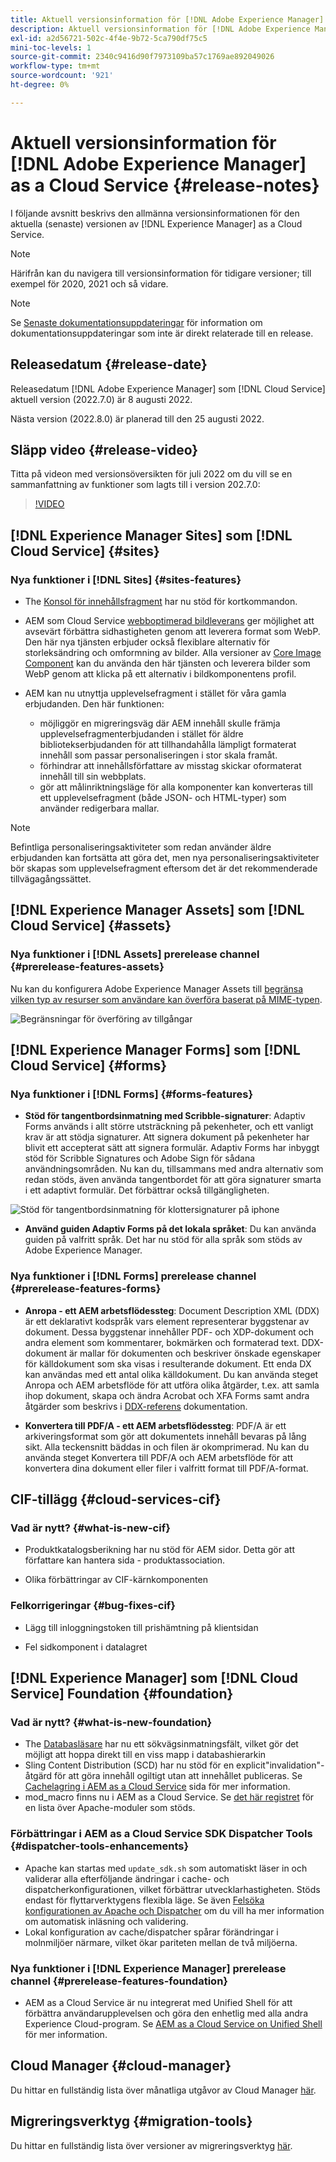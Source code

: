 ```yaml
---
title: Aktuell versionsinformation för [!DNL Adobe Experience Manager] as a Cloud Service.
description: Aktuell versionsinformation för [!DNL Adobe Experience Manager] as a Cloud Service.
exl-id: a2d56721-502c-4f4e-9b72-5ca790df75c5
mini-toc-levels: 1
source-git-commit: 2340c9416d90f7973109ba57c1769ae892049026
workflow-type: tm+mt
source-wordcount: '921'
ht-degree: 0%

---
```



# Aktuell versionsinformation för [!DNL Adobe Experience Manager] as a Cloud Service {#release-notes}

I följande avsnitt beskrivs den allmänna versionsinformationen för den aktuella (senaste) versionen av [!DNL Experience Manager] as a Cloud Service.

>[!NOTE]
>
>Härifrån kan du navigera till versionsinformation för tidigare versioner; till exempel för 2020, 2021 och så vidare.

>[!NOTE]
>
>Se [Senaste dokumentationsuppdateringar](https://experienceleague.adobe.com/docs/experience-manager-release-information/aem-release-updates/doc-updates/documentation-updates.html) för information om dokumentationsuppdateringar som inte är direkt relaterade till en release.

## Releasedatum {#release-date}

Releasedatum [!DNL Adobe Experience Manager] som [!DNL Cloud Service] aktuell version (2022.7.0) är 8 augusti 2022.

Nästa version (2022.8.0) är planerad till den 25 augusti 2022.

## Släpp video {#release-video}

Titta på videon med versionsöversikten för juli 2022 om du vill se en sammanfattning av funktioner som lagts till i version 202.7.0:

>[!VIDEO](https://video.tv.adobe.com/v/345409/?quality=12)

## [!DNL Experience Manager Sites] som [!DNL Cloud Service] {#sites}

### Nya funktioner i [!DNL Sites] {#sites-features}

* The [Konsol för innehållsfragment](/help/sites-cloud/administering/content-fragments/content-fragments-console.md) har nu stöd för kortkommandon.

* AEM som Cloud Service [webboptimerad bildleverans](https://experienceleague.adobe.com/docs/experience-manager-core-components/using/developing/web-optimized-image-delivery.html) ger möjlighet att avsevärt förbättra sidhastigheten genom att leverera format som WebP. Den här nya tjänsten erbjuder också flexiblare alternativ för storleksändring och omformning av bilder. Alla versioner av [Core Image Component](https://experienceleague.adobe.com/docs/experience-manager-core-components/using/components/image.html) kan du använda den här tjänsten och leverera bilder som WebP genom att klicka på ett alternativ i bildkomponentens profil.

* AEM kan nu utnyttja upplevelsefragment i stället för våra gamla erbjudanden. Den här funktionen:
   * möjliggör en migreringsväg där AEM innehåll skulle främja upplevelsefragmenterbjudanden i stället för äldre bibliotekserbjudanden för att tillhandahålla lämpligt formaterat innehåll som passar personaliseringen i stor skala framåt.
   * förhindrar att innehållsförfattare av misstag skickar oformaterat innehåll till sin webbplats.
   * gör att målinriktningsläge för alla komponenter kan konverteras till ett upplevelsefragment (både JSON- och HTML-typer) som använder redigerbara mallar.

>[!NOTE]
>
>Befintliga personaliseringsaktiviteter som redan använder äldre erbjudanden kan fortsätta att göra det, men nya personaliseringsaktiviteter bör skapas som upplevelsefragment eftersom det är det rekommenderade tillvägagångssättet.

## [!DNL Experience Manager Assets] som [!DNL Cloud Service] {#assets}

### Nya funktioner i [!DNL Assets] prerelease channel {#prerelease-features-assets}

Nu kan du konfigurera Adobe Experience Manager Assets till [begränsa vilken typ av resurser som användare kan överföra baserat på MIME-typen](/help/assets/configure-asset-upload-restrictions.md).

![Begränsningar för överföring av tillgångar](/help/assets/assets/asset-upload-restrictions.png)

## [!DNL Experience Manager Forms] som [!DNL Cloud Service] {#forms}

### Nya funktioner i [!DNL Forms] {#forms-features}

* **Stöd för tangentbordsinmatning med Scribble-signaturer**: Adaptiv Forms används i allt större utsträckning på pekenheter, och ett vanligt krav är att stödja signaturer. Att signera dokument på pekenheter har blivit ett accepterat sätt att signera formulär. Adaptiv Forms har inbyggt stöd för Scribble Signatures och Adobe Sign för sådana användningsområden. Nu kan du, tillsammans med andra alternativ som redan stöds, även använda tangentbordet för att göra signaturer smarta i ett adaptivt formulär. Det förbättrar också tillgängligheten.

![Stöd för tangentbordsinmatning för klottersignaturer på iphone](/help/release-notes/assets/scribble-keyboard-mobile.png)

* **Använd guiden Adaptiv Forms på det lokala språket**: Du kan använda guiden på valfritt språk. Det har nu stöd för alla språk som stöds av Adobe Experience Manager.

### Nya funktioner i [!DNL Forms] prerelease channel {#prerelease-features-forms}

<!-- * **[Launch Adaptive Form creation wizard from embed form component](/help/forms/using/embed-adaptive-form-aem-sites.md)**: You can now launch Adaptive Form creation wizard from embed form component. It helps improve content and forms authoring workflows for Sites and Forms practitioners trying to add enrollment experiences to a web page. 

![Keyboard input support for Scribble signatures on iphone](/help/release-notes/assets/froms-container.png) -->

* **Anropa - ett AEM arbetsflödessteg**: Document Description XML (DDX) är ett deklarativt kodspråk vars element representerar byggstenar av dokument. Dessa byggstenar innehåller PDF- och XDP-dokument och andra element som kommentarer, bokmärken och formaterad text. DDX-dokument är mallar för dokumenten och beskriver önskade egenskaper för källdokument som ska visas i resulterande dokument. Ett enda DX kan användas med ett antal olika källdokument. Du kan använda steget Anropa och AEM arbetsflöde för att utföra olika åtgärder, t.ex. att samla ihop dokument, skapa och ändra Acrobat och XFA Forms samt andra åtgärder som beskrivs i [DDX-referens](https://helpx.adobe.com/content/dam/help/en/experience-manager/forms-cloud-service/ddxRef.pdf) dokumentation.

* **Konvertera till PDF/A - ett AEM arbetsflödessteg**: PDF/A är ett arkiveringsformat som gör att dokumentets innehåll bevaras på lång sikt. Alla teckensnitt bäddas in och filen är okomprimerad. Nu kan du använda steget Konvertera till PDF/A och AEM arbetsflöde för att konvertera dina dokument eller filer i valfritt format till PDF/A-format.


## CIF-tillägg {#cloud-services-cif}

### Vad är nytt? {#what-is-new-cif}

* Produktkatalogsberikning har nu stöd för AEM sidor. Detta gör att författare kan hantera sida - produktassociation.

* Olika förbättringar av CIF-kärnkomponenten

### Felkorrigeringar {#bug-fixes-cif}

* Lägg till inloggningstoken till prishämtning på klientsidan

* Fel sidkomponent i datalagret

## [!DNL Experience Manager] som [!DNL Cloud Service] Foundation {#foundation}

### Vad är nytt? {#what-is-new-foundation}

* The [Databasläsare](/help/implementing/developing/tools/repository-browser.md) har nu ett sökvägsinmatningsfält, vilket gör det möjligt att hoppa direkt till en viss mapp i databashierarkin
* Sling Content Distribution (SCD) har nu stöd för en explicit&quot;invalidation&quot;-åtgärd för att göra innehåll ogiltigt utan att innehållet publiceras. Se [Cachelagring i AEM as a Cloud Service](/help/implementing/dispatcher/caching.md#explicit-invalidation) sida för mer information.
* mod_macro finns nu i AEM as a Cloud Service. Se [det här registret](/help/implementing/dispatcher/disp-overview.md) för en lista över Apache-moduler som stöds.

### Förbättringar i AEM as a Cloud Service SDK Dispatcher Tools {#dispatcher-tools-enhancements}

* Apache kan startas med `update_sdk.sh` som automatiskt läser in och validerar alla efterföljande ändringar i cache- och dispatcherkonfigurationen, vilket förbättrar utvecklarhastigheten. Stöds endast för flyttarverktygens flexibla läge. Se även [Felsöka konfigurationen av Apache och Dispatcher](/help/implementing/dispatcher/validation-debug.md#automatic-loading) om du vill ha mer information om automatisk inläsning och validering.
* Lokal konfiguration av cache/dispatcher spårar förändringar i molnmiljöer närmare, vilket ökar pariteten mellan de två miljöerna.

### Nya funktioner i [!DNL Experience Manager] prerelease channel {#prerelease-features-foundation}

* AEM as a Cloud Service är nu integrerat med Unified Shell för att förbättra användarupplevelsen och göra den enhetlig med alla andra Experience Cloud-program. Se [AEM as a Cloud Service on Unified Shell](/help/overview/aem-cloud-service-on-unified-shell.md) för mer information.

## Cloud Manager {#cloud-manager}

Du hittar en fullständig lista över månatliga utgåvor av Cloud Manager [här](/help/implementing/cloud-manager/release-notes-cloud-manager/release-notes-cm-current.md).

## Migreringsverktyg {#migration-tools}

Du hittar en fullständig lista över versioner av migreringsverktyg [här](/help/journey-migration/release-notes/release-notes-migration-tools-current.md).
